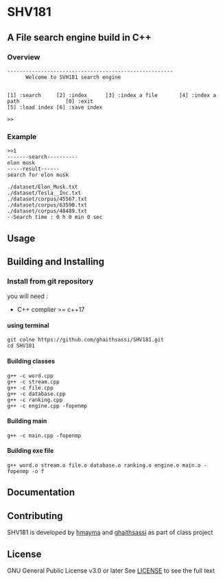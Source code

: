 # SHV181 
## A File search engine build in C++
### Overview
    ------------------------------------------------------
          Welcome to SVH181 search engine


    [1] :search     [2] :index      [3] :index a file       [4] :index a path               [0] :exit
    [5] :load index [6] :save index

    >>
### Example
    >>1
    -------search----------
    elon musk
    -----result------
    search for elon musk
    
    ./dataset/Elon_Musk.txt
    ./dataset/Tesla__Inc.txt
    ./dataset/corpus/45567.txt
    ./dataset/corpus/63590.txt
    ./dataset/corpus/48489.txt
    --Search time : 0 h 0 min 0 sec

## Usage



## Building and Installing


### Install from git repository

you will need :
* C++ complier >= c++17

#### using terminal 
    git colne https://github.com/ghaithsassi/SHV181.git
    cd SHV181
#### Building classes
    g++ -c word.cpp 
    g++ -c stream.cpp 
    g++ -c file.cpp 
    g++ -c database.cpp 
    g++ -c ranking.cpp
    g++ -c engine.cpp -fopenmp
#### Building main 
    g++ -c main.cpp -fopenmp
#### Building exe file
    g++ word.o stream.o file.o database.o ranking.o engine.o main.o -fopenmp -o f
## Documentation


## Contributing
SHV181 is developed by [hmayma](https://github.com/ahmedyassine-hammami) and [ghaithsassi](https://github.com/ghaithsassi) as part of class project

## License
GNU General Public License v3.0 or later
See [LICENSE](LICENSE.md) to see the full text
